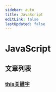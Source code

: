 ```yaml
---
sidebar: auto
title: JavaScript
editLink: false
lastUpdated: false
---
```


# JavaScript

## 文章列表

### [this关键字](./this.md)
